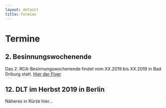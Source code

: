 ```yaml
---
layout: default
title: Termine
---
```

# Termine

## 2. Besinnungswochenende

Das 2. RCA-Besinnungswochenende findet vom XX.2019 bis XX.2019 in Bad Driburg statt. [Hier der Flyer](/files/BadDriburg2019.pdf)

## 12. DLT im Herbst 2019 in Berlin

Näheres in Kürze hier...
